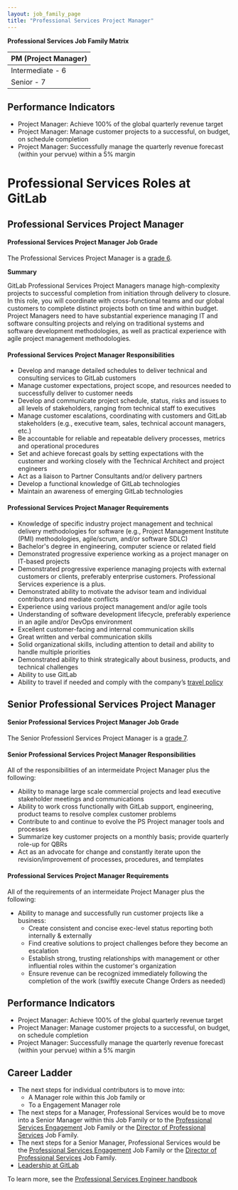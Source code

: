 ```yaml
---
layout: job_family_page
title: "Professional Services Project Manager"
---
```


**Professional Services Job Family Matrix**

| PM (Project Manager) |
| -- |
| Intermediate - 6 |
| Senior - 7 |

## **Performance Indicators**
* Project Manager: Achieve 100% of the global quarterly revenue target 
* Project Manager: Manage customer projects to a successful, on budget, on schedule completion 
* Project Manager: Successfully manage the quarterly revenue forecast (within your pervue) within a 5% margin

# **Professional Services Roles at GitLab**


## **Professional Services Project Manager**


#### Professional Services Project Manager Job Grade
The Professional Services Project Manager is a [grade 6](/handbook/total-rewards/compensation/compensation-calculator/#gitlab-job-grades).


**Summary**

GitLab Professional Services Project Managers manage high-complexity projects to successful completion from initiation through delivery to closure. In this role, you will coordinate with cross-functional teams and our global customers to complete distinct projects both on time and within budget. Project Managers need to have substantial experience managing IT and software consulting projects and relying on traditional systems and software development methodologies, as well as practical experience with agile project management methodologies.

#### **Professional Services Project Manager Responsibilities**
* Develop and manage detailed schedules to deliver technical and consulting services to GitLab customers
* Manage customer expectations, project scope, and resources needed to successfully deliver to customer needs
* Develop and communicate project schedule, status, risks and issues to all levels of stakeholders, ranging from technical staff to executives
* Manage customer escalations, coordinating with customers and GitLab stakeholders (e.g., executive team, sales, technical account managers, etc.)
* Be accountable for reliable and repeatable delivery processes, metrics and operational procedures
* Set and achieve forecast goals by setting expectations with the customer and working closely with the Technical Architect and project engineers
* Act as a liaison to Partner Consultants and/or delivery partners
* Develop a functional knowledge of GitLab technologies
* Maintain an awareness of emerging GitLab technologies


#### **Professional Services Project Manager Requirements**
* Knowledge of specific industry project management and technical delivery methodologies for software (e.g., Project Management Institute (PMI) methodologies, agile/scrum, and/or software SDLC)
* Bachelor's degree in engineering, computer science or related field
* Demonstrated progressive experience working as a project manager on IT-based projects
* Demonstrated progressive experience managing projects with external customers or clients, preferably enterprise customers. Professional Services experience is a plus.
* Demonstrated ability to motivate the advisor team and individual contributors and mediate conflicts
* Experience using various project management and/or agile tools
* Understanding of software development lifecycle, preferably experience in an agile and/or DevOps environment
* Excellent customer-facing and internal communication skills
* Great written and verbal communication skills
* Solid organizational skills, including attention to detail and ability to handle multiple priorities
* Demonstrated ability to think strategically about business, products, and technical challenges
* Ability to use GitLab
* Ability to travel if needed and comply with the company’s [travel policy](https://about.gitlab.com/handbook/travel/)


## **Senior Professional Services Project Manager**


#### **Senior Professional Services Project Manager Job Grade**

The Senior Professionl Services Project Manager is a [grade 7](https://about.gitlab.com/handbook/total-rewards/compensation/compensation-calculator/#gitlab-job-grades).


#### **Senior Professional Services Project Manager Responsibilities**

All of the responsibilities of an intermeidate Project Manager plus the following:
* Ability to manage large scale commercial projects and lead executive stakeholder meetings and communications
* Ability to work cross functionally with GitLab support, engineering, product teams to resolve complex customer problems
* Contribute to and continue to evolve the PS Project manager tools and processes
* Summarize key customer projects on a monthly basis; provide quarterly role-up for QBRs
* Act as an advocate for change and constantly iterate upon the revision/improvement of processes, procedures, and templates

#### **Professional Services Project Manager Requirements**
All of the requirements of an intermeidate Project Manager plus the following:
* Ability to manage and successfully run customer projects like a business:
   * Create consistent and concise exec-level status reporting both internally & externally
   * Find creative solutions to project challenges before they become an escalation
   * Establish strong, trusting relationships with management or other influential roles within the customer's organization 
   * Ensure revenue can be recognized immediately following the completion of the work (swiftly execute Change Orders as needed)

## **Performance Indicators**
* Project Manager: Achieve 100% of the global quarterly revenue target 
* Project Manager: Manage customer projects to a successful, on budget, on schedule completion 
* Project Manager: Successfully manage the quarterly revenue forecast (within your pervue) within a 5% margin

## **Career Ladder**
* The next steps for individual contributors is to move into:
    *  A Manager role within this Job family or 
    * To a Engagement Manager role
* The next steps for a Manager, Professional Services would be to move into a Senior Manager within this Job Family or to the [Professional Services Engagement](https://about.gitlab.com/job-families/sales/job-professional-services-engagement-manager/) Job Family or the [Director of Professional Services](https://about.gitlab.com/job-families/sales/director-of-professional-services) Job Family. 
* The next steps for a Senior Manager, Professional Services would be the [Professional Services Engagement](https://about.gitlab.com/job-families/sales/job-professional-services-engagement-manager/) Job Family or the [Director of Professional Services](https://about.gitlab.com/job-families/sales/director-of-professional-services) Job Family.
* [Leadership at GitLab](https://about.gitlab.com/company/team/structure/#director-group)

To learn more, see the [Professional Services Engineer handbook](/handbook/customer-success/professional-services-engineering)

